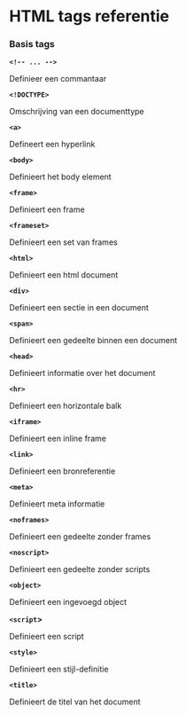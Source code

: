 HTML tags referentie
====================

### Basis tags

**`<!-- ... -->`**

Definieer een commantaar

**`<!DOCTYPE>`**

Omschrijving van een documenttype

**`<a>`**

Defineert een hyperlink

**`<body>`**

Definieert het body element

**`<frame>`**

Definieert een frame

**`<frameset>`**

Definieert een set van frames

**`<html>`**

Definieert een html document

**`<div>`**

Definieert een sectie in een document

**`<span>`**

Definieert een gedeelte binnen een document

**`<head>`**

Definieert informatie over het document

**`<hr>`**

Definieert een horizontale balk

**`<iframe>`**

Definieert een inline frame

**`<link>`**

Definieert een bronreferentie

**`<meta>`**

Definieert meta informatie

**`<noframes>`**

Definieert een gedeelte zonder frames

**`<noscript>`**

Definieert een gedeelte zonder scripts

**`<object>`**

Definieert een ingevoegd object

**`<script`>**

Definieert een script

**`<style>`**

Definieert een stijl-definitie

**`<title>`**

Definieert de titel van het document
